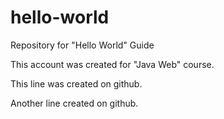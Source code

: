 # hello-world
Repository for "Hello World" Guide

This account was created for "Java Web" course.

This line was created on github.

Another line created on github.
